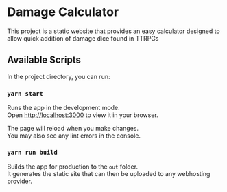 # Damage Calculator

This project is a static website that provides an easy calculator
designed to allow quick addition of damage dice found in TTRPGs

## Available Scripts

In the project directory, you can run:

### `yarn start`

Runs the app in the development mode.\
Open [http://localhost:3000](http://localhost:3000) to view it in your browser.

The page will reload when you make changes.\
You may also see any lint errors in the console.

### `yarn run build`

Builds the app for production to the `out` folder.\
It generates the static site that can then be uploaded to
any webhosting provider.
